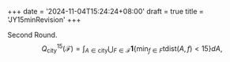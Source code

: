 +++
date = '2024-11-04T15:24:24+08:00'
draft = true
title = 'JY15minRevision'
+++

Second Round.
$$
Q_\text{city}^{15}(\mathcal{F}) = \int_{A\in \text{city}} \bigcup_{F \in \mathcal{F}} \mathbf{1} \{\min_{f\in F} \text{tdist}(A, f)<15\} dA,
$$
